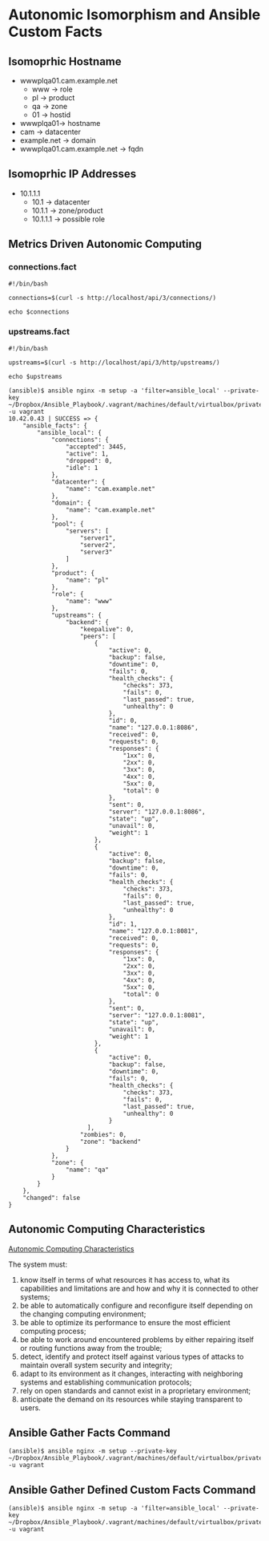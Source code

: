 # Autonomic Isomorphism and Ansible Custom Facts

## Isomoprhic Hostname
* wwwplqa01.cam.example.net
    * www -> role
    * pl -> product
    * qa -> zone
    * 01 -> hostid
* wwwplqa01-> hostname
* cam -> datacenter
* example.net -> domain
* wwwplqa01.cam.example.net -> fqdn

## Isomoprhic IP Addresses
* 10.1.1.1
    * 10.1 -> datacenter   
    * 10.1.1 -> zone/product
    * 10.1.1.1 -> possible role

## Metrics Driven Autonomic Computing
### connections.fact
```
#!/bin/bash

connections=$(curl -s http://localhost/api/3/connections/)

echo $connections
```
### upstreams.fact
```
#!/bin/bash

upstreams=$(curl -s http://localhost/api/3/http/upstreams/)

echo $upstreams
```

```
(ansible)$ ansible nginx -m setup -a 'filter=ansible_local' --private-key ~/Dropbox/Ansible_Playbook/.vagrant/machines/default/virtualbox/private_key -u vagrant
10.42.0.43 | SUCCESS => {
    "ansible_facts": {
        "ansible_local": {
            "connections": {
                "accepted": 3445,
                "active": 1,
                "dropped": 0,
                "idle": 1
            },
            "datacenter": {
                "name": "cam.example.net"
            },
            "domain": {
                "name": "cam.example.net"
            },
            "pool": {
                "servers": [
                    "server1",
                    "server2",
                    "server3"
                ]
            },
            "product": {
                "name": "pl"
            },
            "role": {
                "name": "www"
            },
            "upstreams": {
                "backend": {
                    "keepalive": 0,
                    "peers": [
                        {
                            "active": 0,
                            "backup": false,
                            "downtime": 0,
                            "fails": 0,
                            "health_checks": {
                                "checks": 373,
                                "fails": 0,
                                "last_passed": true,
                                "unhealthy": 0
                            },
                            "id": 0,
                            "name": "127.0.0.1:8086",
                            "received": 0,
                            "requests": 0,
                            "responses": {
                                "1xx": 0,
                                "2xx": 0,
                                "3xx": 0,
                                "4xx": 0,
                                "5xx": 0,
                                "total": 0
                            },
                            "sent": 0,
                            "server": "127.0.0.1:8086",
                            "state": "up",
                            "unavail": 0,
                            "weight": 1
                        },
                        {
                            "active": 0,
                            "backup": false,
                            "downtime": 0,
                            "fails": 0,
                            "health_checks": {
                                "checks": 373,
                                "fails": 0,
                                "last_passed": true,
                                "unhealthy": 0
                            },
                            "id": 1,
                            "name": "127.0.0.1:8081",
                            "received": 0,
                            "requests": 0,
                            "responses": {
                                "1xx": 0,
                                "2xx": 0,
                                "3xx": 0,
                                "4xx": 0,
                                "5xx": 0,
                                "total": 0
                            },
                            "sent": 0,
                            "server": "127.0.0.1:8081",
                            "state": "up",
                            "unavail": 0,
                            "weight": 1
                        },
                        {
                            "active": 0,
                            "backup": false,
                            "downtime": 0,
                            "fails": 0,
                            "health_checks": {
                                "checks": 373,
                                "fails": 0,
                                "last_passed": true,
                                "unhealthy": 0
                            }
                      ],
                    "zombies": 0,
                    "zone": "backend"
                }
            },
            "zone": {
                "name": "qa"
            }
        }
    },
    "changed": false
}

```

## Autonomic Computing Characteristics
[Autonomic Computing Characteristics](https://en.wikipedia.org/wiki/Autonomic_computing#Characteristics_of_autonomic_systems)

The system must:

1. know itself in terms of what resources it has access to, what its capabilities and limitations are and how and why it is connected to other systems;
2. be able to automatically configure and reconfigure itself depending on the changing computing environment;
3. be able to optimize its performance to ensure the most efficient computing process;
4. be able to work around encountered problems by either repairing itself or routing functions away from the trouble;
5. detect, identify and protect itself against various types of attacks to maintain overall system security and integrity;
6. adapt to its environment as it changes, interacting with neighboring systems and establishing communication protocols;
7. rely on open standards and cannot exist in a proprietary environment;
8. anticipate the demand on its resources while staying transparent to users.


## Ansible Gather Facts Command
```
(ansible)$ ansible nginx -m setup --private-key ~/Dropbox/Ansible_Playbook/.vagrant/machines/default/virtualbox/private_key -u vagrant
```
## Ansible Gather Defined Custom Facts Command
```
(ansible)$ ansible nginx -m setup -a 'filter=ansible_local' --private-key ~/Dropbox/Ansible_Playbook/.vagrant/machines/default/virtualbox/private_key -u vagrant
```

